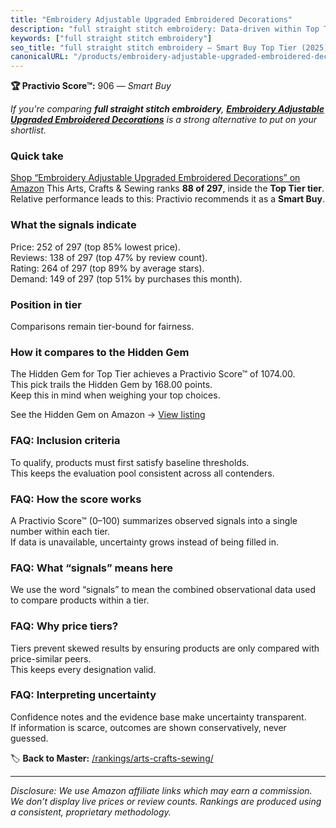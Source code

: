 ```yaml
---
title: "Embroidery Adjustable Upgraded Embroidered Decorations"
description: "full straight stitch embroidery: Data-driven within Top Tier ranking using the Practivio Score™. Positioned by quality, value, demand, findability, momentum."
keywords: ["full straight stitch embroidery"]
seo_title: "full straight stitch embroidery — Smart Buy Top Tier (2025)"
canonicalURL: "/products/embroidery-adjustable-upgraded-embroidered-decorations-B08PNW7N3D/"
---
```


**🏆 Practivio Score™:** 906 — _Smart Buy_


*If you're comparing **full straight stitch embroidery**, **[Embroidery Adjustable Upgraded Embroidered Decorations](https://www.amazon.com/dp/B08PNW7N3D?tag=practivio-20)** is a strong alternative to put on your shortlist.*
### Quick take
[Shop “Embroidery Adjustable Upgraded Embroidered Decorations” on Amazon](https://www.amazon.com/dp/B08PNW7N3D?tag=practivio-20)
This Arts, Crafts & Sewing ranks **88 of 297**, inside the **Top Tier tier**.  
Relative performance leads to this: Practivio recommends it as a **Smart Buy**.

### What the signals indicate
Price: 252 of 297 (top 85% lowest price).  
Reviews: 138 of 297 (top 47% by review count).  
Rating: 264 of 297 (top 89% by average stars).  
Demand: 149 of 297 (top 51% by purchases this month).

### Position in tier
Comparisons remain tier-bound for fairness.

### How it compares to the Hidden Gem
The Hidden Gem for Top Tier achieves a Practivio Score™ of 1074.00.  
This pick trails the Hidden Gem by 168.00 points.  
Keep this in mind when weighing your top choices.  

See the Hidden Gem on Amazon → [View listing](https://www.amazon.com/dp/B000YZASYO?tag=practivio-20)

### FAQ: Inclusion criteria
To qualify, products must first satisfy baseline thresholds.  
This keeps the evaluation pool consistent across all contenders.

### FAQ: How the score works
A Practivio Score™ (0–100) summarizes observed signals into a single number within each tier.  
If data is unavailable, uncertainty grows instead of being filled in.

### FAQ: What “signals” means here
We use the word “signals” to mean the combined observational data used to compare products within a tier.

### FAQ: Why price tiers?
Tiers prevent skewed results by ensuring products are only compared with price-similar peers.  
This keeps every designation valid.

### FAQ: Interpreting uncertainty
Confidence notes and the evidence base make uncertainty transparent.  
If information is scarce, outcomes are shown conservatively, never guessed.


🏷️ **Back to Master:** [/rankings/arts-crafts-sewing/](/rankings/arts-crafts-sewing/)

---
_Disclosure: We use Amazon affiliate links which may earn a commission. We don’t display live prices or review counts. Rankings are produced using a consistent, proprietary methodology._
